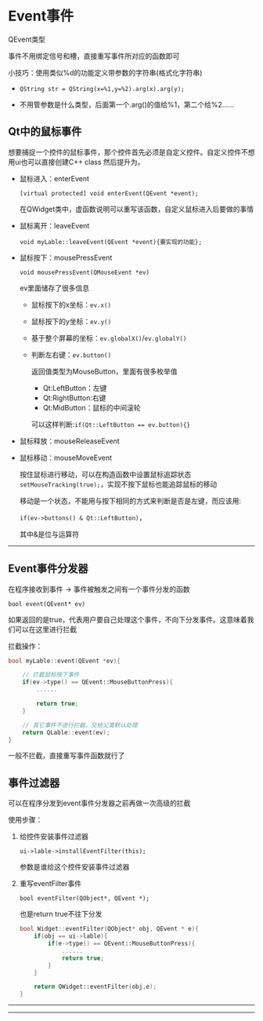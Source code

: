 # Event事件

QEvent类型

事件不用绑定信号和槽，直接重写事件所对应的函数即可

小技巧：使用类似%d的功能定义带参数的字符串(格式化字符串)

- `QString str = QString(x=%1,y=%2).arg(x).arg(y);`

- 不用管参数是什么类型，后面第一个.arg()的值给%1，第二个给%2......

## Qt中的鼠标事件

想要捕捉一个控件的鼠标事件，那个控件首先必须是自定义控件。自定义控件不想用ui也可以直接创建C++ class 然后提升为。

- 鼠标进入：enterEvent

    `[virtual protected] void enterEvent(QEvent *event);`

    在QWidget类中，虚函数说明可以重写该函数，自定义鼠标进入后要做的事情

- 鼠标离开：leaveEvent

    `void myLable::leaveEvent(QEvent *event){要实现的功能};`

- 鼠标按下：mousePressEvent

    `void mousePressEvent(QMouseEvent *ev)`

    ev里面储存了很多信息
    - 鼠标按下的x坐标：`ev.x()`
    - 鼠标按下的y坐标：`ev.y()`
    - 基于整个屏幕的坐标：`ev.globalX()`/`ev.globalY()`
    - 判断左右键：`ev.button()`

        返回值类型为MouseButton，里面有很多枚举值
        - Qt:LeftButton：左键
        - Qt:RightButton:右键
        - Qt:MidButton：鼠标的中间滚轮

        可以这样判断:`if(Qt::LeftButton == ev.button){}`

- 鼠标释放：mouseReleaseEvent

- 鼠标移动：mouseMoveEvent

    按住鼠标进行移动，可以在构造函数中设置鼠标追踪状态`setMouseTracking(true);`，实现不按下鼠标也能追踪鼠标的移动

    移动是一个状态，不能用与按下相同的方式来判断是否是左键，而应该用:
    
    `if(ev->buttons() & Qt::LeftButton)`，
    
    其中&是位与运算符
***


## Event事件分发器

在程序接收到事件 -> 事件被触发之间有一个事件分发的函数

`bool event(QEvent* ev)`

如果返回的是true，代表用户要自己处理这个事件，不向下分发事件。这意味着我们可以在这里进行拦截

拦截操作：

```C++
bool myLable::event(QEvent *ev){

    // 拦截鼠标按下事件
    if(ev->type() == QEvent::MouseButtonPress){
        ......

        return true;
    }

    // 其它事件不进行拦截，交给父类默认处理
    return QLable::event(ev);
}
```

一般不拦截，直接重写事件函数就行了

## 事件过滤器

可以在程序分发到event事件分发器之前再做一次高级的拦截 

使用步骤：
1. 给控件安装事件过滤器

    `ui->lable->installEventFilter(this);`

    参数是谁给这个控件安装事件过滤器

2. 重写eventFilter事件

    `bool eventFilter(QObject*, QEvent *);`

    也是return true不往下分发

    ```C++
    bool Widget::eventFilter(QObject* obj, QEvent * e){
        if(obj == ui->lable){
            if(e->type() == QEvent::MouseButtonPress){
                ......
                return true;
            }
        }

        return QWidget::eventFilter(obj,e);
    }
    ```
***
***
